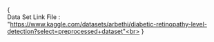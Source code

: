 {  
Data Set Link File :<br>
        "https://www.kaggle.com/datasets/arbethi/diabetic-retinopathy-level-detection?select=preprocessed+dataset"<br>
}

